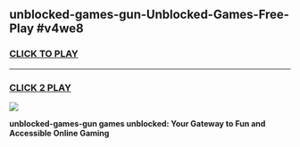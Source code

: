 
## unblocked-games-gun-Unblocked-Games-Free-Play #v4we8
<h3>
<a href="https://us.freeplayer.one?title=unblocked-games-gun&ref=9M">CLICK TO PLAY</a></h3>
<hr>

<h3>
<a href="https://us.freeplayer.one?title=unblocked-games-gun&ref=9M">CLICK 2 PLAY</a>
  
</h3>

<a href="https://us.freeplayer.one?title=unblocked-games-gun&ref=9M"><img src="https://clearcache.store/games.png"></a>


**unblocked-games-gun games unblocked: Your Gateway to Fun and Accessible Online Gaming**

